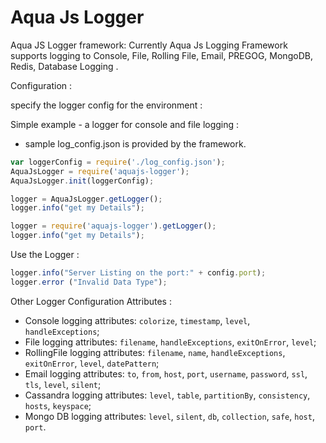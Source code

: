 # Aqua Js Logger

Aqua JS Logger framework:
Currently Aqua Js Logging Framework supports logging to Console, File, Rolling File, Email, PREGOG, MongoDB, Redis, Database Logging .

Configuration :

specify the logger config for the environment :

Simple example - a logger for console and file logging :

  - sample log_config.json is provided by the framework.
```javascript
var loggerConfig = require('./log_config.json');
AquaJsLogger = require('aquajs-logger');
AquaJsLogger.init(loggerConfig);

logger = AquaJsLogger.getLogger();
logger.info("get my Details");

logger = require('aquajs-logger').getLogger();
logger.info("get my Details");
```

Use the Logger :
```javascript
logger.info("Server Listing on the port:" + config.port);
logger.error ("Invalid Data Type");
```

Other Logger Configuration Attributes :

  - Console logging attributes:
               `colorize`, `timestamp`, `level`, `handleExceptions`;
  - File logging attributes:
             `filename`, `handleExceptions`, `exitOnError`, `level`;
  - RollingFile logging attributes:
             `filename`, `name`, `handleExceptions`, `exitOnError`, `level`, `datePattern`;
  - Email logging attributes:
             `to`, `from`, `host`, `port`, `username`, `password`, `ssl`, `tls`, `level`, `silent`;
  - Cassandra logging attributes:
           `level`, `table`, `partitionBy`, `consistency`, `hosts`, `keyspace`;
  - Mongo DB logging attributes:
         `level`, `silent`, `db`, `collection`, `safe`, `host`, `port`.

